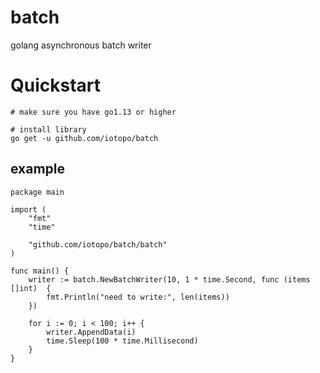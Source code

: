 # batch
golang asynchronous batch writer

# Quickstart

```
# make sure you have go1.13 or higher

# install library
go get -u github.com/iotopo/batch
```

## example

``` golang
package main

import (
	"fmt"
	"time"

	"github.com/iotopo/batch/batch"
)

func main() {
	writer := batch.NewBatchWriter(10, 1 * time.Second, func (items []int)  {
		fmt.Println("need to write:", len(items))
	})

	for i := 0; i < 100; i++ {
		writer.AppendData(i)
		time.Sleep(100 * time.Millisecond)
	}
}
```